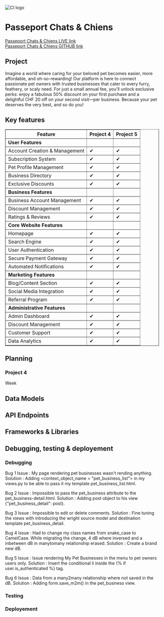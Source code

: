 ![CI logo](https://codeinstitute.s3.amazonaws.com/fullstack/ci_logo_small.png)

# Passeport Chats & Chiens

<a style="text-decoration:underline;" target="_blank" href="https://ci-portfolio4-django-86a85546f387.herokuapp.com/">Passeport Chats & Chiens LIVE link</a><br>
<a style="text-decoration:underline;" target="_blank" href="https://github.com/PhilippeItsMe/ci-portfolio4-django.git">Passeport Chats & Chiens GITHUB link</a>

## Project

Imagine a world where caring for your beloved pet becomes easier, more affordable, and oh-so-rewarding! Our platform is here to connect passionate pet owners with trusted businesses that cater to every furry, feathery, or scaly need. For just a small annual fee, you'll unlock exclusive perks: enjoy a fabulous 50% discount on your first purchase and a delightful CHF 20 off on your second visit—per business. Because your pet deserves the very best, and so do you! 

## Key features

<table border="1" cellpadding="10" cellspacing="0">
    <thead>
        <tr>
            <th>Feature</th>
            <th>Project 4</th>
            <th>Project 5</th>
        </tr>
    </thead>
    <tbody>
        <tr>
            <td><b>User Features</b></td>
            <td></td>
            <td></td>
        </tr>
        <tr>
            <td>Account Creation & Management</td>
            <td>✔</td>
            <td>✔</td>
        </tr>
        <tr>
            <td>Subscription System</td>
            <td>✔</td>
            <td>✔</td>
        </tr>
        <tr>
            <td>Pet Profile Management</td>
            <td>✔</td>
            <td>✔</td>
        </tr>
        <tr>
            <td>Business Directory</td>
            <td>✔</td>
            <td>✔</td>
        </tr>
        <tr>
            <td>Exclusive Discounts</td>
            <td>✔</td>
            <td>✔</td>
        </tr>
        <tr>
            <td><b>Business Features</b></td>
            <td></td>
            <td></td>
        </tr>
        <tr>
            <td>Business Account Management</td>
            <td>✔</td>
            <td>✔</td>
        </tr>
        <tr>
            <td>Discount Management</td>
            <td>✔</td>
            <td>✔</td>
        </tr>
        <tr>
            <td>Ratings & Reviews</td>
            <td>✔</td>
            <td>✔</td>
        </tr>
        <tr>
            <td><b>Core Website Features</b></td>
            <td></td>
            <td></td>
        </tr>
        <tr>
            <td>Homepage</td>
            <td>✔</td>
            <td>✔</td>
        </tr>
        <tr>
            <td>Search Engine</td>
            <td>✔</td>
            <td>✔</td>
        </tr>
        <tr>
            <td>User Authentication</td>
            <td>✔</td>
            <td>✔</td>
        </tr>
        <tr>
            <td>Secure Payment Gateway</td>
            <td>✔</td>
            <td>✔</td>
        </tr>
        <tr>
            <td>Automated Notifications</td>
            <td>✔</td>
            <td>✔</td>
        </tr>
        <tr>
            <td><b>Marketing Features</b></td>
            <td></td>
            <td></td>
        </tr>
        <tr>
            <td>Blog/Content Section</td>
            <td>✔</td>
            <td>✔</td>
        </tr>
        <tr>
            <td>Social Media Integration</td>
            <td>✔</td>
            <td>✔</td>
        </tr>
        <tr>
            <td>Referral Program</td>
            <td>✔</td>
            <td>✔</td>
        </tr>
        <tr>
            <td><b>Administrative Features</b></td>
            <td></td>
            <td></td>
        </tr>
        <tr>
            <td>Admin Dashboard</td>
            <td>✔</td>
            <td>✔</td>
        </tr>
        <tr>
            <td>Discount Management</td>
            <td>✔</td>
            <td>✔</td>
        </tr>
        <tr>
            <td>Customer Support</td>
            <td>✔</td>
            <td>✔</td>
        </tr>
        <tr>
            <td>Data Analytics</td>
            <td>✔</td>
            <td>✔</td>
        </tr>
    </tbody>
</table>




## Planning

### Project 4
Week 




## Data Models



## API Endpoints





## Frameworks & Libraries




## Debugging, testing & deployement

### Debugging

Bug 1 
Issue : My page rendering pet businesses wasn't rending anything.
Solution : Adding <context_object_name = "pet_business_list"> in my views.py to be able to pass it my template pet_business_list.html.

Bug 2 
Issue : Impossible to pass the pet_business attribute to the pet_business-detail.html.
Solution : Adding post object to his view {"pet_business_detail": post}.

Bug 3 
Issue : Impossible to edit or delete comments.
Solution : Fine tuning the views with introducing the wright source model and destination template pet_business_detail.

Bug 4
Issue : Had to change my class names from snake_case to CamelCase. While migrating the change, 4 dB where inversed and a inbetween dB in manytomany relationship erased.
Solution : Create a brand new dB.

Bug 5
Issue : Issue rendering My Pet Businesses in the menu to pet owners users only.
Solution : Insert the conditional li inside the {% if user.is_authenticated %} tag.

Bug 6
Issue : Data from a many2many relationship where not saved in the dB.
Solution : Adding form.save_m2m() in the pet_business view.

### Testing




### Deployement













